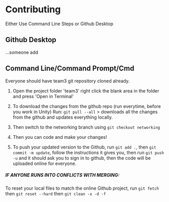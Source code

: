 # Contributing

Either Use Command Line Steps or Github Desktop

## Github Desktop

...someone add


## Command Line/Command Prompt/Cmd

Everyone should have team3 git repository cloned already.

1. Open the project folder 'team3' right click the blank area in the folder and press 'Open in Terminal'

2. To download the changes from the github repo (run everytime, before you work in Unity) Run: `git pull --all` > downloads all the changes from the github and updates everything locally. 

3. Then switch to the networking branch using `git checkout networking` 

4. Then you can code and make your changes!

5. To push your updated version to the Github, run `git add .`, then `git commit -m update`, follow the instructions it gives you, then run `git push -u` and it should ask you to sign in to github, then the code will be uploaded online for everyone. 

##### IF ANYONE RUNS INTO CONFLICTS WITH MERGING:
To reset your local files to match the online Github project, run 
`git fetch`
then
`git reset --hard`
then
`git clean -x -d -f`